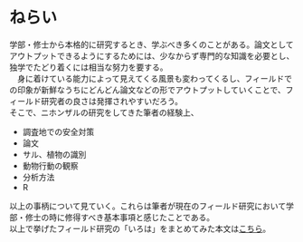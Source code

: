 # ねらい
学部・修士から本格的に研究するとき、学ぶべき多くのことがある。論文としてアウトプットできるようにするためには、少なからず専門的な知識を必要とし、独学でたどり着くには相当な努力を要する。<br>
　身に着けている能力によって見えてくる風景も変わってくるし、フィールドでの印象が新鮮なうちにどんどん論文などの形でアウトプットしていくことで、フィールド研究者の良さは発揮されやすいだろう。<br>そこで、ニホンザルの研究をしてきた筆者の経験上、

- 調査地での安全対策
- 論文
- サル、植物の識別
- 動物行動の観察
- 分析方法
- R

以上の事柄について見ていく。これらは筆者が現在のフィールド研究において学部・修士の時に修得すべき基本事項と感じたことである。<br>以上で挙げたフィールド研究の「いろは」をまとめてみた本文は[こちら](https://tabutan.github.io/study_method/)。
